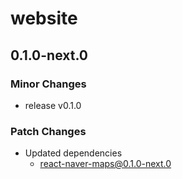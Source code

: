 # website

## 0.1.0-next.0

### Minor Changes

- release v0.1.0

### Patch Changes

- Updated dependencies
  - react-naver-maps@0.1.0-next.0

